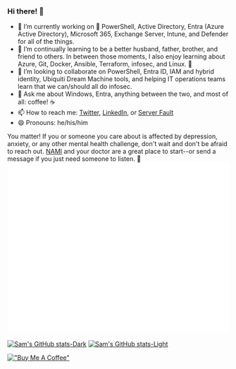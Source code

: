 ### Hi there! 👋

- 🔭 I’m currently working on :blue_heart: PowerShell, Active Directory, Entra (Azure Active Directory), Microsoft 365, Exchange Server, Intune, and Defender for all of the things. 
- 🌱 I’m continually learning to be a better husband, father, brother, and friend to others. In between those moments, I also enjoy learning about Azure, Git, Docker, Ansible, Terraform, infosec, and Linux. :penguin:
- 👯 I’m looking to collaborate on PowerShell, Entra ID, IAM and hybrid identity, Ubiquiti Dream Machine tools, and helping IT operations teams learn that we can/should all do infosec.  
- 💬 Ask me about Windows, Entra, anything between the two, and most of all: coffee! :coffee:
- 📫 How to reach me: [Twitter](https://twitter.com/SamErde), [LinkedIn](https://www.linkedin.com/in/samerde/), or [Server Fault](https://serverfault.com/users/49571/sturdyerde) 
- 😄 Pronouns: he/his/him

You matter! If you or someone you care about is affected by depression, anxiety, or any other mental health challenge, don't wait and don't be afraid to reach out. [NAMI](https://www.nami.org/Your-Journey) and your doctor are a great place to start--or send a message if you just need someone to listen. :yellow_heart:  
![Metrics](/github-metrics.svg)

[![Sam's GitHub stats-Dark](https://github-readme-stats.vercel.app/api?username=samerde&show_icons=true&theme=dark#gh-dark-mode-only)](https://github.com/anuraghazra/github-readme-stats#gh-dark-mode-only)
[![Sam's GitHub stats-Light](https://github-readme-stats.vercel.app/api?username=samerde&show_icons=true&theme=default#gh-light-mode-only)](https://github.com/anuraghazra/github-readme-stats#gh-light-mode-only)

[!["Buy Me A Coffee"](https://www.buymeacoffee.com/assets/img/custom_images/yellow_img.png)](https://www.buymeacoffee.com/samerde)  
